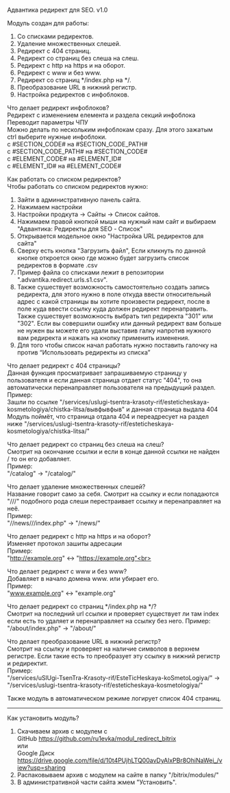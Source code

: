 Адвантика редирект для SEO. v1.0

Модуль создан для работы:
1) Со списками редиректов.
2) Удаление множественных слешей.
3) Редирект с 404 страниц.
4) Редирект со страниц без слеша на слеш.
5) Редирект с http на https и на оборот.
6) Редирект с www и без www.
7) Редирект со страниц */index.php на */.
8) Преобразование URL в нижний регистр.
9) Настройка редиректов с инфоблоков.

Что делает редирект инфоблоков?<br>
Редирект с изменением елемента и раздела секций инфоблока<br>
Переводит параметры ЧПУ<br>
Можно делать по нескольким инфоблокам сразу. Для этого зажатым ctrl выберите нужные инфоблоки.<br>
с #SECTION_CODE# на #SECTION_CODE_PATH#<br>
с #SECTION_CODE_PATH# на #SECTION_CODE#<br>
с #ELEMENT_CODE# на #ELEMENT_ID#<br>
с #ELEMENT_ID# на #ELEMENT_CODE#<br>

Как работать со списком редиректов?<br>
Чтобы работать со списком редиректов нужно:<br>
1. Зайти в административную панель сайта.<br>
2. Нажимаем настройки 
3. Настройки продкута -> Сайты -> Список сайтов.
4. Нажимаем правой кнопкой мыши на нужный нам сайт и выбираем "Адвантика: Редиректы для SEO - Список"
5. Открывается модельное окно "Настройка URL редиректов для сайта"
6. Сверху есть кнопка "Загрузить файл", Если кликнуть по данной кнопке откроется окно где можно будет загрузить список редиректов в формате .csv
7. Пример файла со списками лежит в репозитории ".advantika.redirect.urls.s1.csv".
8. Также сушествует возможность самостоятельно создать запись редиректа, для этого нужно в поле откуда ввести относительный адрес с какой страницы вы хотите произвести редирект, после в поле куда ввести ссылку куда должен редирект перенаправить. Также сушествует возможность выбрать тип редиректа "301" или "302". Если вы совершили ошибку или данный редирект вам больше не нужен вы можете его удали выставив галку напротив нужного вам редиректа и нажать на кнопку применить изменения.
9. Для того чтобы список начал работать нужно поставить галочку на против “Использовать редиректы из списка”

Что делает редирект с 404 страницы?<br>
Данная функция просматривает запрашиваемую страницу у пользователя и если данная страница отдает статус "404", то она автоматически перенаправляет пользователя на предыдущий раздел.<br>
Пример:<br>
Зашли по ссылке "/services/uslugi-tsentra-krasoty-rif/esteticheskaya-kosmetologiya/chistka-litsa/вывфывфыв" и данная страница выдала 404<br>
Модуль поймёт, что страница отдала 404 и переадресует на раздел ниже "/services/uslugi-tsentra-krasoty-rif/esteticheskaya-kosmetologiya/chistka-litsa/"<br>

Что делает редирект со страниц без слеша на слеш?<br>
Смотрит на окончание ссылки и если в конце данной ссылки не найден / то он его добавляет.<br>
Пример:<br>
"/catalog" -> "/catalog/"<br>

Что делает удаление множественных слешей?<br>
Название говорит само за себя. Смотрит на ссылку и если попадаются "///" подобного рода слеши перестраивает ссылку и перенаправляет на неё.<br>
Пример:<br>
"//news///index.php" -> "/news/"<br>

Что делает редирект с http на https и на оборот?<br>
Изменяет протокол зашиты адресации<br>
Пример:<br>
"http://example.org" <-> "https://example.org"<br>

Что делает редирект с www и без www?<br>
Добавляет в начало домена www. или убирает его.<br>
Пример:<br>
"www.example.org" <-> "example.org"<br>

Что делает редирект со страниц */index.php на */?<br>
Смотрит на последний url ссылки и проверяет существует ли там index если есть то удаляет и перенаправляет на ссылку без него.
Пример:<br>
"/about/index.php" -> "/about/"<br>

Что делает преобразование URL в нижний регистр?<br>
Смотрит на ссылку и проверяет на наличие символов в верхнем регистре. Если такие есть то преобразует эту ссылку в нижний регистр и редиректит.<br>
Пример:<br>
"/services/uSlUgi-TsenTra-Krasoty-rif/EsteTicHeskaya-koSmetoLogiya/" -> "/services/uslugi-tsentra-krasoty-rif/esteticheskaya-kosmetologiya/"<br>

Также модуль в автоматическом режиме логирует список 404 страниц.<br>

____________________________________________________________________________________________________________________________________________________________________________________________________

Как установить модуль?

1. Скачиваем архив с модулем с <br>
GitHub https://github.com/ru1evka/modul_redirect_bitrix <br>
или <br>
Google Диск https://drive.google.com/file/d/10t4PUjhLTQ00avDyAlxPBr8OhiNaWei_/view?usp=sharing <br>
2. Распаковываем архив с модулем на сайте в папку "/bitrix/modules/"
3. В административной части сайта жмем "Установить".